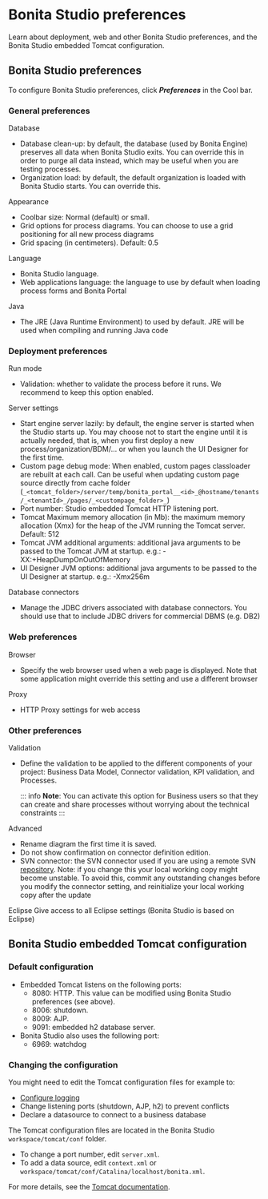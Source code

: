 # Bonita Studio preferences

Learn about deployment, web and other Bonita Studio preferences, and the Bonita Studio embedded Tomcat configuration.

## Bonita Studio preferences

To configure Bonita Studio preferences, click _**Preferences**_ in the Cool bar.

### General preferences

Database

- Database clean-up: by default, the database (used by Bonita Engine) preserves all data when Bonita Studio exits. You can override this in order to purge all data instead, which may be useful when you are testing processes.
- Organization load: by default, the default organization is loaded with Bonita Studio starts. You can override this. 

Appearance

- Coolbar size: Normal (default) or small.
- Grid options for process diagrams. You can choose to use a grid positioning for all new process diagrams
- Grid spacing (in centimeters). Default: 0.5

Language

- Bonita Studio language.  
- Web applications language: the language to use by default when loading process forms and Bonita Portal  

Java

- The JRE (Java Runtime Environment) to used by default. JRE will be used when compiling and running Java code  

### Deployment preferences

Run mode

- Validation: whether to validate the process before it runs. We recommend to keep this option enabled.  

Server settings

- Start engine server lazily: by default, the engine server is started when the Studio starts up. You may choose not to start the engine until it is actually needed, that is, when you first deploy a new process/organization/BDM/... or when you launch the UI Designer for the first time.
- Custom page debug mode: When enabled, custom pages classloader are rebuilt at each call. Can be useful when updating custom page source directly from cache folder (`_<tomcat_folder>/server/temp/bonita_portal__<id>_@hostname/tenants/_<tenantId>_/pages/_<custompage_folder>_`)
- Port number: Studio embedded Tomcat HTTP listening port.
- Tomcat Maximum memory allocation (in Mb): the maximum memory allocation (Xmx) for the heap of the JVM running the Tomcat server. Default: 512
- Tomcat JVM additional arguments: additional java arguments to be passed to the Tomcat JVM at startup. e.g.: -XX:+HeapDumpOnOutOfMemory
- UI Designer JVM options: additional java arguments to be passed to the UI Designer at startup. e.g.: -Xmx256m

Database connectors  

- Manage the JDBC drivers associated with database connectors. You should use that to include JDBC drivers for commercial DBMS (e.g. DB2)  

### Web preferences

Browser

- Specify the web browser used when a web page is displayed. Note that some application might override this setting and use a different browser

Proxy

- HTTP Proxy settings for web access 

### Other preferences

Validation
* Define the validation to be applied to the different components of your project: Business Data Model, Connector validation, KPI validation, and Processes.

  ::: info
  **Note**: You can activate this option for Business users so that they can create and share processes without worrying about the technical constraints
  :::

Advanced

- Rename diagram the first time it is saved.
- Do not show confirmation on connector definition edition.
- SVN connector: the SVN connector used if you are using a remote SVN [repository](workspaces-and-repositories.md). Note: if you change this your local working copy might become unstable. To avoid this, commit any outstanding changes before you modify the connector setting, and reinitialize your local working copy after the update  

Eclipse
   Give access to all Eclipse settings (Bonita Studio is based on Eclipse)  

## Bonita Studio embedded Tomcat configuration

### Default configuration

- Embedded Tomcat listens on the following ports:
  - 8080: HTTP. This value can be modified using Bonita Studio preferences (see above).
  - 8006: shutdown.
  - 8009: AJP.
  - 9091: embedded h2 database server.
- Bonita Studio also uses the following port:
  - 6969: watchdog

### Changing the configuration

You might need to edit the Tomcat configuration files for example to:

- [Configure logging](logging.md)
- Change listening ports (shutdown, AJP, h2) to prevent conflicts
- Declare a datasource to connect to a business database

The Tomcat configuration files are located in the Bonita Studio `workspace/tomcat/conf` folder. 

- To change a port number, edit `server.xml`. 
- To add a data source, edit `context.xml` or `workspace/tomcat/conf/Catalina/localhost/bonita.xml`.

For more details, see the [Tomcat documentation](http://tomcat.apache.org/tomcat-8.5-doc/).
